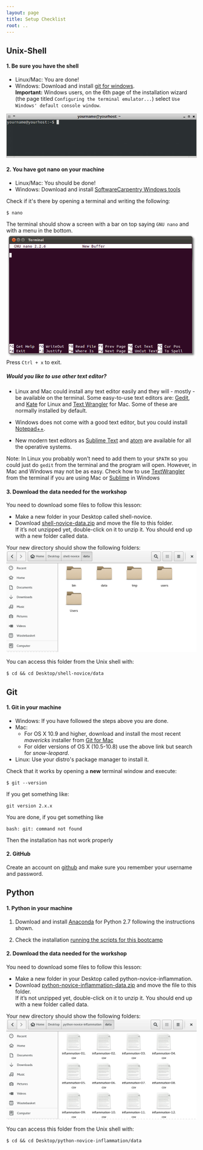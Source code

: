 ```yaml
---
layout: page
title: Setup Checklist
root: ..
---
```


## Unix-Shell

#### 1. Be sure you have the shell
 - Linux/Mac: You are done!
 - Windows: Download and install [git for windows](https://git-for-windows.github.io/).<br>
  **Important:**
  Windows users, on the 6th page of the installation wizard (the
  page titled  `Configuring the terminal emulator...`) select `Use Windows'
  default console window`.

![shell](./shell.jpg)

#### 2. You have got nano on your machine
 - Linux/Mac: You should be done!
 - Windows: Download and install [SoftwareCarpentry Windows tools]({{site.swc_installer}})

Check if it's there by opening a terminal and writing the following:

~~~
$ nano 
~~~

The terminal should show a screen with a bar on top saying `GNU nano` and with a
menu in the bottom.
![nano](./nano_example.png)
Press `Ctrl + x` to exit.

##### Would you like to use other text editor?
 - Linux and Mac could install any text editor easily and they will - mostly - be
 available on the terminal.
 Some easy-to-use text editors are: [Gedit](https://wiki.gnome.org/Apps/Gedit),
 and [Kate](http://kate-editor.org/) for Linux and
 [Text Wrangler](http://www.barebones.com/products/textwrangler/) for Mac.
 Some of these are normally installed by default.

 - Windows does not come with a good text editor, but you could install
 [Notepad++](http://notepad-plus-plus.org/).

 - New modern text editors as [Sublime Text](http://www.sublimetext.com/) and
 [atom](https://atom.io/) are available for all the operative systems.

Note: In Linux you probably won't need to add them to your `$PATH` so you could
just do `gedit` from the terminal and the program will open.
However, in Mac and Windows may not be as easy.
Check how to use [TextWrangler](http://apple.stackexchange.com/a/9588) from the terminal
if you are using Mac
or [Sublime](https://danlimerick.wordpress.com/2014/01/07/git-for-windows-tip-opening-sublime-text-from-bash/) in Windows

#### 3. Download the data needed for the workshop


You need to download some files to follow this lesson:

 - Make a new folder in your Desktop called shell-novice.
 - Download [shell-novice-data.zip](shell-novice-data.zip) and move the file to this folder.<br>
    If it’s not unzipped yet, double-click on it to unzip it. You should end up with a new folder called data.

Your new directory should show the following folders:
![shell_data](shell_data.png)

You can access this folder from the Unix shell with:
    
~~~
$ cd && cd Desktop/shell-novice/data
~~~


## Git

#### 1. Git in your machine

- Windows: If you have followed the steps above you are done.
- Mac:
  - For OS X 10.9 and higher, download and install the most recent *mavericks* installer
  from [Git for Mac](http://sourceforge.net/projects/git-osx-installer/files/)
  - For older versions of OS X (10.5-10.8) use the above link but search for *snow-leopard*.
- Linux: Use your distro's package manager to install it.

Check that it works by opening a **new** terminal window and execute:

~~~
$ git --version
~~~

If you get something like:

~~~
git version 2.x.x
~~~

You are done, if you get something like

~~~
bash: git: command not found
~~~

Then the installation has not work properly

#### 2. GitHub

Create an account on [github](https://github.com/join) and make sure you remember
your username and password.


## Python

#### 1. Python in your machine
1. Download and install [Anaconda](http://docs.continuum.io/anaconda/install) for
Python 2.7 following the instructions shown.

2. Check the installation [running the scripts for this bootcamp](python_check.html)

#### 2. Download the data needed for the workshop


You need to download some files to follow this lesson:

 - Make a new folder in your Desktop called python-novice-inflammation.
 - Download [python-novice-inflammation-data.zip](python-novice-inflammation-data.zip) and move the file to this folder.<br>
   If it’s not unzipped yet, double-click on it to unzip it. You should end up with a new folder called data.

Your new directory should show the following folders:
![python_data](python_data.png)

You can access this folder from the Unix shell with:

~~~
$ cd && cd Desktop/python-novice-inflammation/data
~~~

